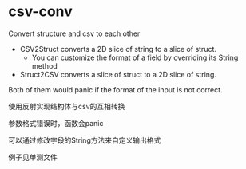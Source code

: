 # csv-conv

Convert structure and csv to each other

- CSV2Struct converts a 2D slice of string to a slice of struct.
  - You can customize the format of a field by overriding its String method
- Struct2CSV converts a slice of struct to a 2D slice of string.

Both of them would panic if the format of the input is not correct.


使用反射实现结构体与csv的互相转换

参数格式错误时，函数会panic

可以通过修改字段的String方法来自定义输出格式

例子见单测文件

